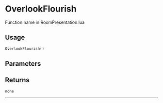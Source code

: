 # OverlookFlourish
Function name in RoomPresentation.lua
## Usage
```lua
OverlookFlourish()
```
## Parameters

## Returns
`none`

---